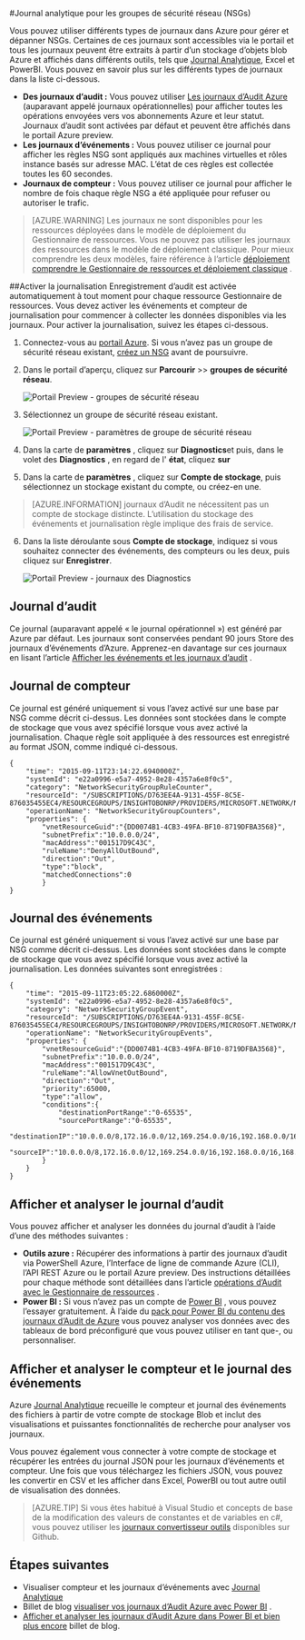 <properties
   pageTitle="Surveiller les opérations, les événements et compteurs pour NSGs | Microsoft Azure"
   description="Apprenez à activer des compteurs, événements et journalisation opérationnelle pour NSGs"
   services="virtual-network"
   documentationCenter="na"
   authors="jimdial"
   manager="carmonm"
   editor="tysonn"
   tags="azure-resource-manager"
/>
<tags
   ms.service="virtual-network"
   ms.devlang="na"
   ms.topic="article"
   ms.tgt_pltfrm="na"
   ms.workload="infrastructure-services"
   ms.date="07/14/2016"
   ms.author="jdial" />

#<a name="log-analytics-for-network-security-groups-nsgs"></a>Journal analytique pour les groupes de sécurité réseau (NSGs)

Vous pouvez utiliser différents types de journaux dans Azure pour gérer et dépanner NSGs. Certaines de ces journaux sont accessibles via le portail et tous les journaux peuvent être extraits à partir d’un stockage d’objets blob Azure et affichés dans différents outils, tels que [Journal Analytique](../log-analytics/log-analytics-azure-networking-analytics.md), Excel et PowerBI. Vous pouvez en savoir plus sur les différents types de journaux dans la liste ci-dessous.

- **Des journaux d’audit :** Vous pouvez utiliser [Les journaux d’Audit Azure](../monitoring-and-diagnostics/insights-debugging-with-events.md) (auparavant appelé journaux opérationnelles) pour afficher toutes les opérations envoyées vers vos abonnements Azure et leur statut. Journaux d’audit sont activées par défaut et peuvent être affichés dans le portail Azure preview.
- **Les journaux d’événements :** Vous pouvez utiliser ce journal pour afficher les règles NSG sont appliqués aux machines virtuelles et rôles instance basés sur adresse MAC. L’état de ces règles est collectée toutes les 60 secondes.
- **Journaux de compteur :** Vous pouvez utiliser ce journal pour afficher le nombre de fois chaque règle NSG a été appliquée pour refuser ou autoriser le trafic.

>[AZURE.WARNING] Les journaux ne sont disponibles pour les ressources déployées dans le modèle de déploiement du Gestionnaire de ressources. Vous ne pouvez pas utiliser les journaux des ressources dans le modèle de déploiement classique. Pour mieux comprendre les deux modèles, faire référence à l’article [déploiement comprendre le Gestionnaire de ressources et déploiement classique](../resource-manager-deployment-model.md) .

##<a name="enable-logging"></a>Activer la journalisation
Enregistrement d’audit est activée automatiquement à tout moment pour chaque ressource Gestionnaire de ressources. Vous devez activer les événements et compteur de journalisation pour commencer à collecter les données disponibles via les journaux. Pour activer la journalisation, suivez les étapes ci-dessous.

1.  Connectez-vous au [portail Azure](https://portal.azure.com). Si vous n’avez pas un groupe de sécurité réseau existant, [créez un NSG](virtual-networks-create-nsg-arm-ps.md) avant de poursuivre.

2.  Dans le portail d’aperçu, cliquez sur **Parcourir** >> **groupes de sécurité réseau**.

    ![Portail Preview - groupes de sécurité réseau](./media/virtual-network-nsg-manage-log/portal-enable1.png)

3. Sélectionnez un groupe de sécurité réseau existant.

    ![Portail Preview - paramètres de groupe de sécurité réseau](./media/virtual-network-nsg-manage-log/portal-enable2.png)

4. Dans la carte de **paramètres** , cliquez sur **Diagnostics**et puis, dans le volet des **Diagnostics** , en regard de l' **état**, cliquez **sur**
5. Dans la carte de **paramètres** , cliquez sur **Compte de stockage**, puis sélectionnez un stockage existant du compte, ou créez-en une.  

>[AZURE.INFORMATION] journaux d’Audit ne nécessitent pas un compte de stockage distincte. L’utilisation du stockage des événements et journalisation règle implique des frais de service.

6. Dans la liste déroulante sous **Compte de stockage**, indiquez si vous souhaitez connecter des événements, des compteurs ou les deux, puis cliquez sur **Enregistrer**.

    ![Portail Preview - journaux des Diagnostics](./media/virtual-network-nsg-manage-log/portal-enable3.png)

## <a name="audit-log"></a>Journal d’audit
Ce journal (auparavant appelé « le journal opérationnel ») est généré par Azure par défaut.  Les journaux sont conservées pendant 90 jours Store des journaux d’événements d’Azure. Apprenez-en davantage sur ces journaux en lisant l’article [Afficher les événements et les journaux d’audit](../monitoring-and-diagnostics/insights-debugging-with-events.md) .

## <a name="counter-log"></a>Journal de compteur
Ce journal est généré uniquement si vous l’avez activé sur une base par NSG comme décrit ci-dessus. Les données sont stockées dans le compte de stockage que vous avez spécifié lorsque vous avez activé la journalisation. Chaque règle soit appliquée à des ressources est enregistré au format JSON, comme indiqué ci-dessous.

    {
        "time": "2015-09-11T23:14:22.6940000Z",
        "systemId": "e22a0996-e5a7-4952-8e28-4357a6e8f0c5",
        "category": "NetworkSecurityGroupRuleCounter",
        "resourceId": "/SUBSCRIPTIONS/D763EE4A-9131-455F-8C5E-876035455EC4/RESOURCEGROUPS/INSIGHTOBONRP/PROVIDERS/MICROSOFT.NETWORK/NETWORKSECURITYGROUPS/NSGINSIGHTOBONRP",
        "operationName": "NetworkSecurityGroupCounters",
        "properties": {
            "vnetResourceGuid":"{DD0074B1-4CB3-49FA-BF10-8719DFBA3568}",
            "subnetPrefix":"10.0.0.0/24",
            "macAddress":"001517D9C43C",
            "ruleName":"DenyAllOutBound",
            "direction":"Out",
            "type":"block",
            "matchedConnections":0
            }
    }

## <a name="event-log"></a>Journal des événements
Ce journal est généré uniquement si vous l’avez activé sur une base par NSG comme décrit ci-dessus. Les données sont stockées dans le compte de stockage que vous avez spécifié lorsque vous avez activé la journalisation. Les données suivantes sont enregistrées :

    {
        "time": "2015-09-11T23:05:22.6860000Z",
        "systemId": "e22a0996-e5a7-4952-8e28-4357a6e8f0c5",
        "category": "NetworkSecurityGroupEvent",
        "resourceId": "/SUBSCRIPTIONS/D763EE4A-9131-455F-8C5E-876035455EC4/RESOURCEGROUPS/INSIGHTOBONRP/PROVIDERS/MICROSOFT.NETWORK/NETWORKSECURITYGROUPS/NSGINSIGHTOBONRP",
        "operationName": "NetworkSecurityGroupEvents",
        "properties": {
            "vnetResourceGuid":"{DD0074B1-4CB3-49FA-BF10-8719DFBA3568}",
            "subnetPrefix":"10.0.0.0/24",
            "macAddress":"001517D9C43C",
            "ruleName":"AllowVnetOutBound",
            "direction":"Out",
            "priority":65000,
            "type":"allow",
            "conditions":{
                "destinationPortRange":"0-65535",
                "sourcePortRange":"0-65535",
                "destinationIP":"10.0.0.0/8,172.16.0.0/12,169.254.0.0/16,192.168.0.0/16,168.63.129.16/32",
                "sourceIP":"10.0.0.0/8,172.16.0.0/12,169.254.0.0/16,192.168.0.0/16,168.63.129.16/32"
            }
        }
    }

## <a name="view-and-analyze-the-audit-log"></a>Afficher et analyser le journal d’audit
Vous pouvez afficher et analyser les données du journal d’audit à l’aide d’une des méthodes suivantes :

- **Outils azure :** Récupérer des informations à partir des journaux d’audit via PowerShell Azure, l’Interface de ligne de commande Azure (CLI), l’API REST Azure ou le portail Azure preview.  Des instructions détaillées pour chaque méthode sont détaillées dans l’article [opérations d’Audit avec le Gestionnaire de ressources](../resource-group-audit.md) .
- **Power BI :** Si vous n’avez pas un compte de [Power BI](https://powerbi.microsoft.com/pricing) , vous pouvez l’essayer gratuitement. À l’aide du [pack pour Power BI du contenu des journaux d’Audit de Azure](https://powerbi.microsoft.com/documentation/powerbi-content-pack-azure-audit-logs/) vous pouvez analyser vos données avec des tableaux de bord préconfiguré que vous pouvez utiliser en tant que-, ou personnaliser.

## <a name="view-and-analyze-the-counter-and-event-log"></a>Afficher et analyser le compteur et le journal des événements

Azure [Journal Analytique](../log-analytics/log-analytics-azure-networking-analytics.md) recueille le compteur et journal des événements des fichiers à partir de votre compte de stockage Blob et inclut des visualisations et puissantes fonctionnalités de recherche pour analyser vos journaux.

Vous pouvez également vous connecter à votre compte de stockage et récupérer les entrées du journal JSON pour les journaux d’événements et compteur. Une fois que vous téléchargez les fichiers JSON, vous pouvez les convertir en CSV et les afficher dans Excel, PowerBI ou tout autre outil de visualisation des données.

>[AZURE.TIP] Si vous êtes habitué à Visual Studio et concepts de base de la modification des valeurs de constantes et de variables en c#, vous pouvez utiliser les [journaux convertisseur outils](https://github.com/Azure-Samples/networking-dotnet-log-converter) disponibles sur Github.

## <a name="next-steps"></a>Étapes suivantes

- Visualiser compteur et les journaux d’événements avec [Journal Analytique](../log-analytics/log-analytics-azure-networking-analytics.md)
- Billet de blog [visualiser vos journaux d’Audit Azure avec Power BI](http://blogs.msdn.com/b/powerbi/archive/2015/09/30/monitor-azure-audit-logs-with-power-bi.aspx) .
- [Afficher et analyser les journaux d’Audit Azure dans Power BI et bien plus encore](https://azure.microsoft.com/blog/analyze-azure-audit-logs-in-powerbi-more/) billet de blog.

